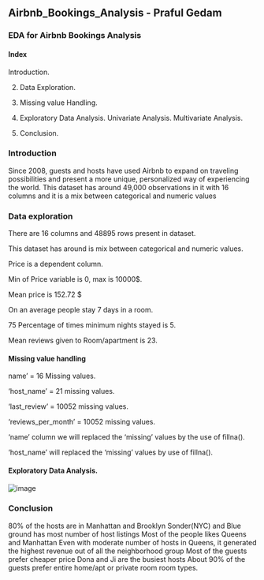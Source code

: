 ## Airbnb_Bookings_Analysis - Praful Gedam
### EDA for Airbnb Bookings Analysis

#### Index
Introduction.

2) Data Exploration.

3) Missing value Handling.

4) Exploratory Data Analysis.
Univariate Analysis.
Multivariate Analysis.

5) Conclusion.





### Introduction
Since 2008, guests and hosts have used Airbnb to expand on traveling possibilities and present a more unique, personalized way of experiencing the world. 
This dataset has around 49,000 observations in it with 16 columns and it is a mix between categorical and numeric values


### Data exploration
 There are 16 columns and 48895 rows present in dataset.
 
 This dataset has around is mix between categorical and numeric values.

 Price is a dependent column.

 Min of Price variable is 0, max is 10000$.

 Mean price is 152.72 $

 On an average people stay 7 days in a room.

 75 Percentage of times minimum nights stayed is 5.

 Mean reviews given to Room/apartment is 23.




#### Missing value handling
name’ = 16 Missing values.

 ‘host_name’ = 21 missing values.

 ‘last_review’ = 10052 missing values.

 ‘reviews_per_month’ = 10052 missing values.

 ‘name’ column we will replaced the ‘missing’ values by the use of fillna().

 ‘host_name’ will replaced the ‘missing’ values by use of fillna().




#### Exploratory Data Analysis.
![image](https://user-images.githubusercontent.com/104565229/176124430-c0897c74-e962-4cf4-839d-489818e59a1a.png)


### Conclusion
80% of the hosts are in Manhattan and Brooklyn
Sonder(NYC) and Blue ground has most number of host listings
Most of the people likes Queens and Manhattan
Even with moderate number of hosts in Queens, it generated the highest revenue out of all the neighborhood group
Most of the guests prefer cheaper price
Dona and Ji are the busiest hosts
About 90% of the guests prefer entire home/apt or private room room types.



